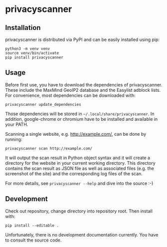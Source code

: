 privacyscanner
==============

Installation
------------

privacyscanner is distributed via PyPI and can be easily installed using pip:

    python3 -m venv venv
    source venv/bin/activate
    pip install privacyscanner

Usage
-----

Before first use, you have to download the dependencies of privacyscanner.
These include the MaxMind GeoIP2 database and the Easylist adblock lists.
For convenience, most dependencies can be downloaded with:

    privacyscanner update_dependencies

Those dependencies will be stored in `~/.local/share/privacyscanner`. In
addition, google-chrome or chromium have to be installed and available in
your PATH.

Scanning a single website, e.g. http://example.com/, can be done by running:

    privacyscanner scan http://example.com/

It will output the scan result in Python object syntax and it will create a
directory for the website in your current working directory. This directory
contains the scan result as JSON file as well as associated files (e.g. the
screenshot of the site) and the corresponding log files of the scan.

For more details, see `privacyscanner --help` and dive into the source :-)

Development
-----------

Check out repository, change directory into repository root. Then install
with:

    pip install --editable .

Unfortunately, there is no development documentation currently. You have
to consult the source code.
